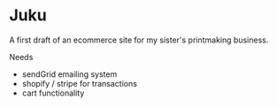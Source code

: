 # Juku
A first draft of an ecommerce site for my sister's printmaking business.

Needs
- sendGrid emailing system
- shopify / stripe for transactions
- cart functionality

